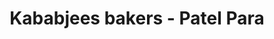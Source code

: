 ---
title: "Kababjees bakers - Patel Para"
url: /karachi/kababjees-bakers-patel-para/
shop: bakery
---